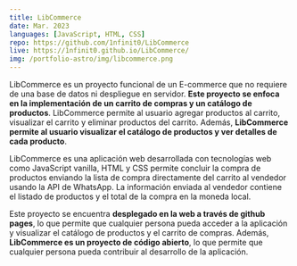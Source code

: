 ```yaml
---
title: LibCommerce
date: Mar. 2023
languages: [JavaScript, HTML, CSS]
repo: https://github.com/1nfinit0/LibCommerce
live: https://1nfinit0.github.io/LibCommerce/
img: /portfolio-astro/img/libcommerce.png
---
```


LibCommerce es un proyecto funcional de un E-commerce que no requiere de una base de datos ni despliegue en servidor. **Este proyecto se enfoca en la implementación de un carrito de compras y un catálogo de productos**. LibCommerce permite al usuario agregar productos al carrito, visualizar el carrito y eliminar productos del carrito. Además, **LibCommerce permite al usuario visualizar el catálogo de productos y ver detalles de cada producto**.

LibCommerce es una aplicación web desarrollada con tecnologías web como JavaScript vanilla, HTML y CSS permite concluir la compra de productos enviando la lista de compra directamente del carrito al vendedor usando la API de WhatsApp. La información enviada al vendedor contiene el listado de productos y el total de la compra en la moneda local.

Este proyecto se encuentra **desplegado en la web a través de github pages**, lo que permite que cualquier persona pueda acceder a la aplicación y visualizar el catálogo de productos y el carrito de compras. Además, **LibCommerce es un proyecto de código abierto**, lo que permite que cualquier persona pueda contribuir al desarrollo de la aplicación.

